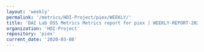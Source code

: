 ```yaml
---
layout: 'weekly'
permalink: '/metrics/HDI-Project/piex/WEEKLY/'
title: 'DAI Lab OSS Metrics Metrics report for piex | WEEKLY-REPORT-2020-03-08'
organization: 'HDI-Project'
repository: 'piex'
current_date: '2020-03-08'
---
```

